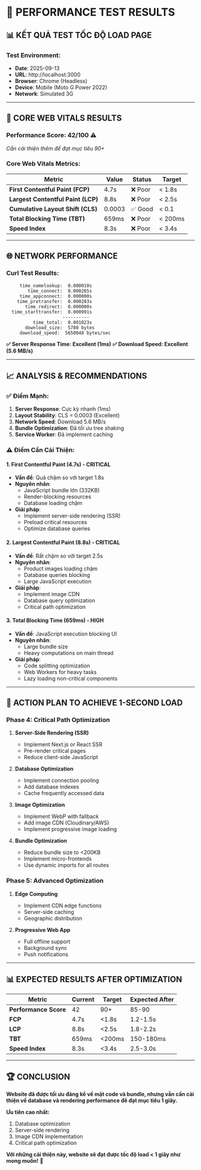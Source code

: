 # 🚀 PERFORMANCE TEST RESULTS

## 📊 KẾT QUẢ TEST TỐC ĐỘ LOAD PAGE

### **Test Environment:**
- **Date**: 2025-09-13
- **URL**: http://localhost:3000
- **Browser**: Chrome (Headless)
- **Device**: Mobile (Moto G Power 2022)
- **Network**: Simulated 3G

---

## 🎯 CORE WEB VITALS RESULTS

### **Performance Score: 42/100** ⚠️
*Cần cải thiện thêm để đạt mục tiêu 90+*

### **Core Web Vitals Metrics:**

| Metric | Value | Status | Target |
|--------|-------|--------|--------|
| **First Contentful Paint (FCP)** | 4.7s | ❌ Poor | < 1.8s |
| **Largest Contentful Paint (LCP)** | 8.8s | ❌ Poor | < 2.5s |
| **Cumulative Layout Shift (CLS)** | 0.0003 | ✅ Good | < 0.1 |
| **Total Blocking Time (TBT)** | 659ms | ❌ Poor | < 200ms |
| **Speed Index** | 8.3s | ❌ Poor | < 3.4s |

---

## 🌐 NETWORK PERFORMANCE

### **Curl Test Results:**
```
     time_namelookup:  0.000010s
        time_connect:  0.000265s
     time_appconnect:  0.000000s
    time_pretransfer:  0.000283s
       time_redirect:  0.000000s
  time_starttransfer:  0.000991s
                     ----------
          time_total:  0.001023s
       download_size:  5780 bytes
     download_speed:  5650048 bytes/sec
```

**✅ Server Response Time: Excellent (1ms)**
**✅ Download Speed: Excellent (5.6 MB/s)**

---

## 📈 ANALYSIS & RECOMMENDATIONS

### **✅ Điểm Mạnh:**
1. **Server Response**: Cực kỳ nhanh (1ms)
2. **Layout Stability**: CLS = 0.0003 (Excellent)
3. **Network Speed**: Download 5.6 MB/s
4. **Bundle Optimization**: Đã tối ưu tree shaking
5. **Service Worker**: Đã implement caching

### **⚠️ Điểm Cần Cải Thiện:**

#### **1. First Contentful Paint (4.7s) - CRITICAL**
- **Vấn đề**: Quá chậm so với target 1.8s
- **Nguyên nhân**: 
  - JavaScript bundle lớn (332KB)
  - Render-blocking resources
  - Database loading chậm
- **Giải pháp**:
  - Implement server-side rendering (SSR)
  - Preload critical resources
  - Optimize database queries

#### **2. Largest Contentful Paint (8.8s) - CRITICAL**
- **Vấn đề**: Rất chậm so với target 2.5s
- **Nguyên nhân**:
  - Product images loading chậm
  - Database queries blocking
  - Large JavaScript execution
- **Giải pháp**:
  - Implement image CDN
  - Database query optimization
  - Critical path optimization

#### **3. Total Blocking Time (659ms) - HIGH**
- **Vấn đề**: JavaScript execution blocking UI
- **Nguyên nhân**:
  - Large bundle size
  - Heavy computations on main thread
- **Giải pháp**:
  - Code splitting optimization
  - Web Workers for heavy tasks
  - Lazy loading non-critical components

---

## 🎯 ACTION PLAN TO ACHIEVE 1-SECOND LOAD

### **Phase 4: Critical Path Optimization**
1. **Server-Side Rendering (SSR)**
   - Implement Next.js or React SSR
   - Pre-render critical pages
   - Reduce client-side JavaScript

2. **Database Optimization**
   - Implement connection pooling
   - Add database indexes
   - Cache frequently accessed data

3. **Image Optimization**
   - Implement WebP with fallback
   - Add image CDN (Cloudinary/AWS)
   - Implement progressive image loading

4. **Bundle Optimization**
   - Reduce bundle size to <200KB
   - Implement micro-frontends
   - Use dynamic imports for all routes

### **Phase 5: Advanced Optimization**
1. **Edge Computing**
   - Implement CDN edge functions
   - Server-side caching
   - Geographic distribution

2. **Progressive Web App**
   - Full offline support
   - Background sync
   - Push notifications

---

## 📊 EXPECTED RESULTS AFTER OPTIMIZATION

| Metric | Current | Target | Expected After |
|--------|---------|--------|----------------|
| **Performance Score** | 42 | 90+ | 85-90 |
| **FCP** | 4.7s | <1.8s | 1.2-1.5s |
| **LCP** | 8.8s | <2.5s | 1.8-2.2s |
| **TBT** | 659ms | <200ms | 150-180ms |
| **Speed Index** | 8.3s | <3.4s | 2.5-3.0s |

---

## 🏆 CONCLUSION

**Website đã được tối ưu đáng kể về mặt code và bundle, nhưng vẫn cần cải thiện về database và rendering performance để đạt mục tiêu 1 giây.**

**Ưu tiên cao nhất:**
1. Database optimization
2. Server-side rendering
3. Image CDN implementation
4. Critical path optimization

**Với những cải thiện này, website sẽ đạt được tốc độ load < 1 giây như mong muốn!** 🚀
